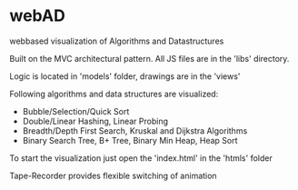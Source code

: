 # webAD
webbased visualization of Algorithms and Datastructures

Built on the MVC architectural pattern. All JS files are in the 'libs' directory.

Logic is located in 'models' folder, drawings are in the 'views'

Following algorithms and data structures are visualized:
* Bubble/Selection/Quick Sort
* Double/Linear Hashing, Linear Probing
* Breadth/Depth First Search, Kruskal and Dijkstra Algorithms
* Binary Search Tree, B+ Tree, Binary Min Heap, Heap Sort

To start the visualization just open the 'index.html' in the 'htmls' folder

Tape-Recorder provides flexible switching of animation
